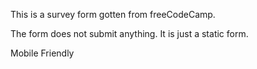 This is a survey form gotten from freeCodeCamp.

The form does not submit anything. It is just a static form.

Mobile Friendly